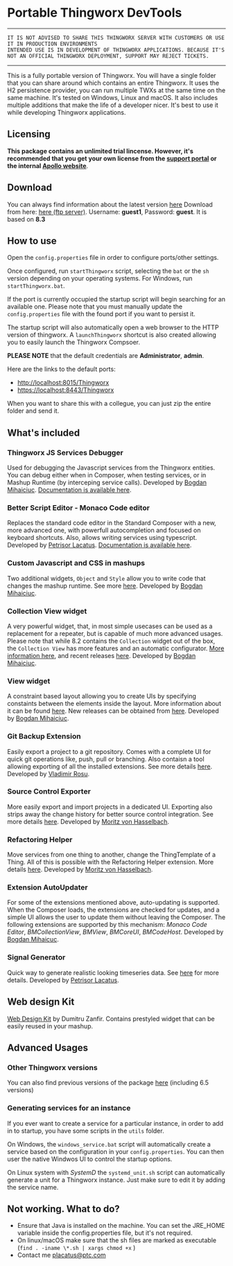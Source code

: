 # Portable Thingworx DevTools

***
    IT IS NOT ADVISED TO SHARE THIS THINGWORX SERVER WITH CUSTOMERS OR USE IT IN PRODUCTION ENVIRONMENTS
    INTENDED USE IS IN DEVELOPMENT OF THINGWORX APPLICATIONS. BECAUSE IT'S NOT AN OFFICIAL THINGWORX DEPLOYMENT, SUPPORT MAY REJECT TICKETS.
***

This is a fully portable version of Thingworx. You will have a single folder that you can share around which contains an entire Thingworx. It uses the H2 persistence provider, you can run multiple TWXs at the same time on the same machine. It's tested on Windows, Linux and macOS.
It also includes multiple additions that make the life of a developer nicer. It's best to use it while developing Thingworx applications.

## Licensing

**This package contains an unlimited trial lincense. However, it's recommended that you get your own license from the [support portal](https://support.ptc.com/apps/licensePortal/auth/ssl/index?wcn=341) or the internal [Apollo website](http://apollo.ptcnet.ptc.com/Procedures/ThingXRequest.html)**.

## Download

You can always find information about the latest version [here](http://roicentersvn/placatus/ThingworxPortableScripts/src/branch/master/thingworx/README_Devtools.md)
Download from here: [here (ftp server)](ftp://rostorage.ptcnet.ptc.com/SHARE/Petrisor/Thingworx/Thingworx%208.3%20DevTools.zip). Username: **guest1**, Password: **guest**. It is based on **8.3**

## How to use

Open the `config.properties` file in order to configure ports/other settings. 

Once configured, run `startThingworx` script, selecting the `bat` or the `sh` version depending on your operating systems. For Windows, run `startThingworx.bat`.

If the port is currently occupied the startup script will begin searching for an available one. Please note that you must manually update the `config.properties` file with the found port if you want to persist it.

The startup script will also automatically open a web browser to the HTTP version of thingworx. A `launchThingworx` shortcut is also created allowing you to easily launch the Thingworx Compsoer.

**PLEASE NOTE** that the default credentials are **Administrator**, **admin**.

Here are the links to the default ports:

* [http://localhost:8015/Thingworx](http://localhost:8015/Thingworx)
* [https://localhost:8443/Thingworx](https://localhost:8443/Thingworx)

When you want to share this with a collegue, you can just zip the entire folder and send it.

## What's included

### Thingworx JS Services Debugger

Used for debugging the Javascript services from the Thingworx entities. You can debug either when in Composer, when testing services, or in Mashup Runtime (by interceping service calls). Developed by [Bogdan Mihaiciuc](mailto:bmihaiciuc@ptc.com).
[Documentation is available here](https://share.ptc.com/sites/sales/ic/IoT%20Presales%20Enablement/Shared%20Documents/Custom%20Extensions%20and%20Edge%20MicroServers/Thingworx%20Services%20Debugger%20-%20User%20Guide.pdf).

### Better Script Editor - Monaco Code editor

Replaces the standard code editor in the Standard Composer with a new, more advanced one, with powerfull autocompletion and focused on keyboard shortcuts. Also, allows writing services using typescript. Developed by [Petrisor Lacatus](mailto:placatus@ptc.com).
[Documentation is available here](http://roicentersvn/placatus/MonacoScriptEditorWidget).

### Custom Javascript and CSS in mashups

Two additional widgets, `Object` and `Style` allow you to write code that changes the mashup runtime. See more [here](http://roicentersvn/BogdanMihaiciuc/BMCodeHost/releases). Developed by [Bogdan Mihaiciuc](mailto:bmihaiciuc@ptc.com).

### Collection View widget

A very powerful widget, that, in most simple usecases can be used as a replacement for a repeater, but is capable of much more advanced usages. Please note that while 8.2 contains the `Collection` widget out of the box, the `Collection View` has more features and an automatic configurator.
[More information here](https://share.ptc.com/sites/sales/ic/IoT%20Presales%20Enablement/blog/Lists/Posts/Post.aspx?ID=69), and recent releases [here](http://roicentersvn/BogdanMihaiciuc/BMCollectionView/releases). Developed by [Bogdan Mihaiciuc](mailto:bmihaiciuc@ptc.com).

### View widget

A constraint based layout allowing you to create UIs by specifying constaints between the elements inside the layout. More information about it can be found [here](http://roicentersvn/BogdanMihaiciuc/BMCoreUI/releases#bmview). New releases can be obtained from [here](http://roicentersvn/BogdanMihaiciuc/BMView/releases). Developed by [Bogdan Mihaiciuc](mailto:bmihaiciuc@ptc.com).

### Git Backup Extension

Easily export a project to a git repository. Comes with a complete UI for quick git operations like, push, pull or branching. Also contaisn a tool allowing exporting of all the installed extensions. See more details [here](https://ptccloud-my.sharepoint.com/personal/vrosu_ptc_com/_layouts/15/onedrive.aspx?slrid=cf51609e-1087-5000-8c32-84baf7a5a1a7&id=%2Fpersonal%2Fvrosu_ptc_com%2FDocuments%2FGit%20Backup%20Extension&FolderCTID=0x012000DE84CCB884F1A24A94064FADC5B33B6F). Developed by [Vladimir Rosu](vrosu@ptc.com).

### Source Control Exporter

More easily export and import projects in a dedicated UI. Exporting also strips away the change history for better source control integration. See more details [here](https://share.ptc.com/sites/sales/ic/IoT%20Presales%20Enablement/blog/Lists/Posts/Post.aspx?ID=73). Developed by [Moritz von Hasselbach](mailto:mvonhasselbach@ptc.com).

### Refactoring Helper

Move services from one thing to another, change the ThingTemplate of a Thing. All of this is possible with the Refactoring Helper extension. More details [here](https://share.ptc.com/sites/sales/ic/IoT%20Presales%20Enablement/blog/Lists/Posts/Post.aspx?ID=74). Developed by [Moritz von Hasselbach](mailto:mvonhasselbach@ptc.com).

### Extension AutoUpdater

For some of the extensions mentioned above, auto-updating is supported. When the Composer loads, the extensions are checked for updates, and a simple UI allows the user to update them without leaving the Composer. The following extensions are supported by this mechanism: _Monaco Code Editor_, _BMCollectionView_, _BMView_, _BMCoreUI_, _BMCodeHost_. Developed by [Bogdan Mihaicuc](mailto:bmihaiciuc@ptc.com).

### Signal Generator

Quick way to generate realistic looking timeseries data. See [here](http://roicentersvn/placatus/SignalGeneratorThingworx) for more details. Developed by [Petrisor Lacatus](mailto:placatus@ptc.com).

## Web design Kit

[Web Design Kit](https://marketplace.ptc.com/apps/201557/web-design-kit#!overview) by Dumitru Zanfir. Contains prestyled widget that can be easily reused in your mashup.

## Advanced Usages

### Other Thingworx versions

You can also find previous versions of the package [here](ftp://rostorage.ptcnet.ptc.com/SHARE/Petrisor/Thingworx/) (including 6.5 versions)

### Generating services for an instance

If you ever want to create a service for a particular instance, in order to add in to startup, you have some scripts in the `utils` folder.

On Windows, the `windows_service.bat` script will automatically create a service based on the configuration in your `config.properties`. You can then user the native Windwos UI to control the startup options.

On Linux system with _SystemD_ the `systemd_unit.sh` script can automatically generate a unit for a Thingworx instance. Just make sure to edit it by adding the service name.

## **Not working. What to do?**

* Ensure that Java is installed on the machine. You can set the JRE_HOME variable inside the config.properties file, but it's not required.
* On linux/macOS make sure that the sh files are marked as executable (`find . -iname \*.sh | xargs chmod +x` )
* Contact me [placatus@ptc.com](mailto:placatus@ptc.com)